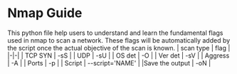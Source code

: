# Nmap Guide

This python file help users to understand and learn the fundamental flags used in nmap to scan a network.
These flags will be automatically added by the script once the actual objective of the scan is known.
| scan type | flag |
|-|-|
| TCP SYN | -sS |
| UDP | -sU |
| OS det | -O |
| Ver det | -sV |
| Aggress | -A |
| Ports | -p |
| Script | --script='NAME' |
|Save the output | -oN |

